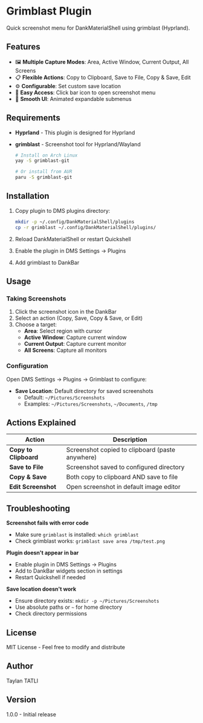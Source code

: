 # Grimblast Plugin

Quick screenshot menu for DankMaterialShell using grimblast (Hyprland).

## Features

- 🖼️ **Multiple Capture Modes**: Area, Active Window, Current Output, All Screens
- 📋 **Flexible Actions**: Copy to Clipboard, Save to File, Copy & Save, Edit
- ⚙️ **Configurable**: Set custom save location
- 🎯 **Easy Access**: Click bar icon to open screenshot menu
- 🎨 **Smooth UI**: Animated expandable submenus

## Requirements

- **Hyprland** - This plugin is designed for Hyprland
- **grimblast** - Screenshot tool for Hyprland/Wayland

  ```bash
  # Install on Arch Linux
  yay -S grimblast-git

  # Or install from AUR
  paru -S grimblast-git
  ```

## Installation

1. Copy plugin to DMS plugins directory:

   ```bash
   mkdir -p ~/.config/DankMaterialShell/plugins
   cp -r grimblast ~/.config/DankMaterialShell/plugins/
   ```

2. Reload DankMaterialShell or restart Quickshell

3. Enable the plugin in DMS Settings → Plugins

4. Add grimblast to DankBar

## Usage

### Taking Screenshots

1. Click the screenshot icon in the DankBar
2. Select an action (Copy, Save, Copy & Save, or Edit)
3. Choose a target:
   - **Area**: Select region with cursor
   - **Active Window**: Capture current window
   - **Current Output**: Capture current monitor
   - **All Screens**: Capture all monitors

### Configuration

Open DMS Settings → Plugins → Grimblast to configure:

- **Save Location**: Default directory for saved screenshots
  - Default: `~/Pictures/Screenshots`
  - Examples: `~/Pictures/Screenshots`, `~/Documents`, `/tmp`

## Actions Explained

| Action                | Description                                     |
| --------------------- | ----------------------------------------------- |
| **Copy to Clipboard** | Screenshot copied to clipboard (paste anywhere) |
| **Save to File**      | Screenshot saved to configured directory        |
| **Copy & Save**       | Both copy to clipboard AND save to file         |
| **Edit Screenshot**   | Open screenshot in default image editor         |

## Troubleshooting

**Screenshot fails with error code**

- Make sure `grimblast` is installed: `which grimblast`
- Check grimblast works: `grimblast save area /tmp/test.png`

**Plugin doesn't appear in bar**

- Enable plugin in DMS Settings → Plugins
- Add to DankBar widgets section in settings
- Restart Quickshell if needed

**Save location doesn't work**

- Ensure directory exists: `mkdir -p ~/Pictures/Screenshots`
- Use absolute paths or `~` for home directory
- Check directory permissions

## License

MIT License - Feel free to modify and distribute

## Author

Taylan TATLI

## Version

1.0.0 - Initial release
